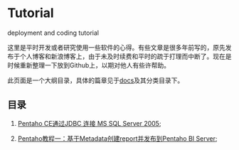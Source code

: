 # Tutorial
deployment and coding tutorial

这里是平时开发或者研究使用一些软件的心得。有些文章是很多年前写的，原先发布于个人博客和新浪博客上，由于未及时续费和平时的疏于打理而中断了。现在是时候重新整理一下放到Github上，以期对他人有些许帮助。

此页面是一个大纲目录，具体的篇章见于[docs](https://github.com/MacIt/tutorial/tree/master/docs)及其分类目录下。

## 目录

1. [Pentaho CE通过JDBC 连接 MS SQL Server 2005](https://github.com/MacIt/tutorial/blob/master/docs/data-warehouse/pentaho-jdbc.md);

2. [Pentaho教程一：基于Metadata创建report并发布到Pentaho BI Server](https://github.com/MacIt/tutorial/blob/master/docs/data-warehouse/pentaho-report.md);